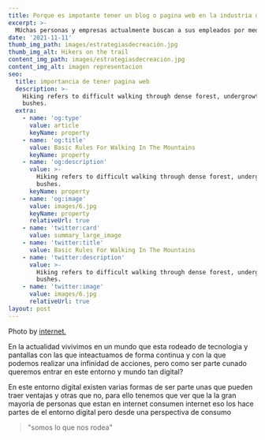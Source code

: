 ```yaml
---
title: Porque es impotante tener un blog o pagina web en la industria digital?
excerpt: >-
  MUchas personas y empresas actualmente buscan a sus empleados por medio de las plataformas digitales asi como tambien personas que esten buscando temas e interes que les ayuden, pero como influir y ser parte de ello?  
date: '2021-11-11'
thumb_img_path: images/estrategiasdecreación.jpg
thumb_img_alt: Hikers on the trail
content_img_path: images/estrategiasdecreación.jpg
content_img_alt: imagen representacion
seo:
  title: importancia de tener pagina web 
  description: >-
    Hiking refers to difficult walking through dense forest, undergrowth, or
    bushes.
  extra:
    - name: 'og:type'
      value: article
      keyName: property
    - name: 'og:title'
      value: Basic Rules For Walking In The Mountains
      keyName: property
    - name: 'og:description'
      value: >-
        Hiking refers to difficult walking through dense forest, undergrowth, or
        bushes.
      keyName: property
    - name: 'og:image'
      value: images/6.jpg
      keyName: property
      relativeUrl: true
    - name: 'twitter:card'
      value: summary_large_image
    - name: 'twitter:title'
      value: Basic Rules For Walking In The Mountains
    - name: 'twitter:description'
      value: >-
        Hiking refers to difficult walking through dense forest, undergrowth, or
        bushes.
    - name: 'twitter:image'
      value: images/6.jpg
      relativeUrl: true
layout: post
---
```


Photo by [internet.](https://unsplash.com/photos/wcHCzgo0_mQ)

En la actualidad vivivimos en un mundo que esta rodeado de tecnologia y pantallas con las que inteactuamos de forma continua y con la que podemos realizar una infinidad de acciones, pero como ser parte cunado queremos entrar en este entorno y mundo tan digital? 

En este entorno digital existen varias formas de ser parte unas que pueden traer ventajas y otras que no, para ello tenemos que ver que la la gran mayoria de personas que estan en internet consumen internet eso los hace partes de el entorno digital pero desde una perspectiva de consumo 

> "somos lo que nos rodea"

